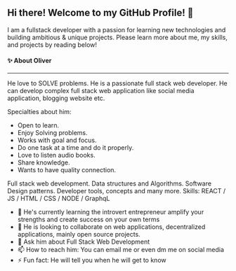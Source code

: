 ## Hi there! Welcome to my GitHub Profile! 👋

I am a fullstack developer with a passion for learning new technologies and building ambitious & unique projects. Please learn more about me, my skills, and projects by reading below!


#### ✨  About Oliver

------------

He love to SOLVE problems. He is a passionate full stack web developer. He can develop complex full stack web application like social media application, blogging website etc.

Specialties about him:

- Open to learn.
- Enjoy Solving problems.
- Works with goal and focus.
- Do one task at a time and do it properly.
- Love to listen audio books.
- Share knowledge.
- Wants to have quality connection.


Full stack web development.
Data structures and Algorithms.
Software Design patterns.
Developer tools, concepts and many more.
Skills: REACT / JS / HTML / CSS / NODE / GraphqL

- 🌱 He's currently learning the introvert entrepreneur amplify your strengths and create success on your own terms
- 👯 He is looking to collaborate on web applications, decentralized applications, mainly open source projects.
- 💬 Ask him about Full Stack Web Development
- 📫 How to reach him: You can email me or even dm me on social media
- ⚡ Fun fact: He will tell you when he will get to know


<!--
**followDev/followDev** is a ✨ _special_ ✨ repository because its `README.md` (this file) appears on your GitHub profile.

Here are some ideas to get you started:

- 🔭 I’m currently working on ...
- 🌱 I’m currently learning ...
- 👯 I’m looking to collaborate on ...
- 🤔 I’m looking for help with ...
- 💬 Ask me about ...
- 📫 How to reach me: ...
- 😄 Pronouns: ...
- ⚡ Fun fact: ...
-->
